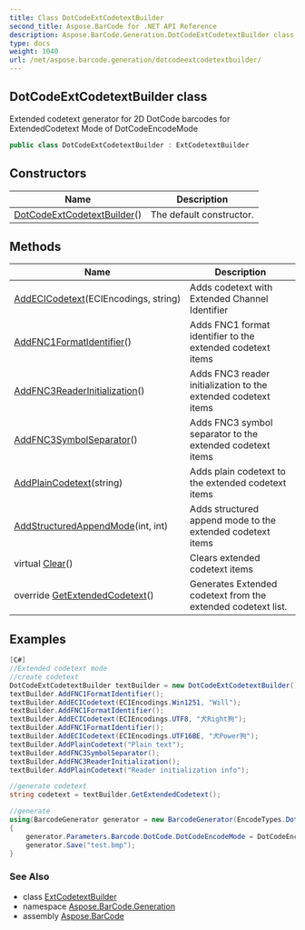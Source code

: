 ```yaml
---
title: Class DotCodeExtCodetextBuilder
second_title: Aspose.BarCode for .NET API Reference
description: Aspose.BarCode.Generation.DotCodeExtCodetextBuilder class. Extended codetext generator for 2D DotCode barcodes for ExtendedCodetext Mode of DotCodeEncodeMode
type: docs
weight: 1040
url: /net/aspose.barcode.generation/dotcodeextcodetextbuilder/
---
```

## DotCodeExtCodetextBuilder class

Extended codetext generator for 2D DotCode barcodes for ExtendedCodetext Mode of DotCodeEncodeMode

```csharp
public class DotCodeExtCodetextBuilder : ExtCodetextBuilder
```

## Constructors

| Name | Description |
| --- | --- |
| [DotCodeExtCodetextBuilder](dotcodeextcodetextbuilder/)() | The default constructor. |

## Methods

| Name | Description |
| --- | --- |
| [AddECICodetext](../../aspose.barcode.generation/extcodetextbuilder/addecicodetext/)(ECIEncodings, string) | Adds codetext with Extended Channel Identifier |
| [AddFNC1FormatIdentifier](../../aspose.barcode.generation/dotcodeextcodetextbuilder/addfnc1formatidentifier/)() | Adds FNC1 format identifier to the extended codetext items |
| [AddFNC3ReaderInitialization](../../aspose.barcode.generation/dotcodeextcodetextbuilder/addfnc3readerinitialization/)() | Adds FNC3 reader initialization to the extended codetext items |
| [AddFNC3SymbolSeparator](../../aspose.barcode.generation/dotcodeextcodetextbuilder/addfnc3symbolseparator/)() | Adds FNC3 symbol separator to the extended codetext items |
| [AddPlainCodetext](../../aspose.barcode.generation/extcodetextbuilder/addplaincodetext/)(string) | Adds plain codetext to the extended codetext items |
| [AddStructuredAppendMode](../../aspose.barcode.generation/dotcodeextcodetextbuilder/addstructuredappendmode/)(int, int) | Adds structured append mode to the extended codetext items |
| virtual [Clear](../../aspose.barcode.generation/extcodetextbuilder/clear/)() | Clears extended codetext items |
| override [GetExtendedCodetext](../../aspose.barcode.generation/dotcodeextcodetextbuilder/getextendedcodetext/)() | Generates Extended codetext from the extended codetext list. |

## Examples

```csharp
[C#]
//Extended codetext mode
//create codetext
DotCodeExtCodetextBuilder textBuilder = new DotCodeExtCodetextBuilder();
textBuilder.AddFNC1FormatIdentifier();
textBuilder.AddECICodetext(ECIEncodings.Win1251, "Will");
textBuilder.AddFNC1FormatIdentifier();
textBuilder.AddECICodetext(ECIEncodings.UTF8, "犬Right狗");
textBuilder.AddFNC1FormatIdentifier();
textBuilder.AddECICodetext(ECIEncodings.UTF16BE, "犬Power狗");
textBuilder.AddPlainCodetext("Plain text");
textBuilder.AddFNC3SymbolSeparator();
textBuilder.AddFNC3ReaderInitialization();
textBuilder.AddPlainCodetext("Reader initialization info");

//generate codetext
string codetext = textBuilder.GetExtendedCodetext();    

//generate
using(BarcodeGenerator generator = new BarcodeGenerator(EncodeTypes.DotCode, codetext))
{
    generator.Parameters.Barcode.DotCode.DotCodeEncodeMode = DotCodeEncodeMode.ExtendedCodetext;
	generator.Save("test.bmp");
}
```

### See Also

* class [ExtCodetextBuilder](../extcodetextbuilder/)
* namespace [Aspose.BarCode.Generation](../../aspose.barcode.generation/)
* assembly [Aspose.BarCode](../../)


